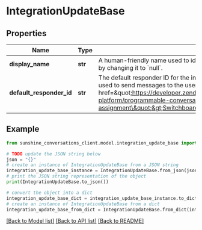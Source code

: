 # IntegrationUpdateBase


## Properties

Name | Type | Description | Notes
------------ | ------------- | ------------- | -------------
**display_name** | **str** | A human-friendly name used to identify the integration. &#x60;displayName&#x60; can be unset by changing it to &#x60;null&#x60;. | [optional] 
**default_responder_id** | **str** | The default responder ID for the integration. This is the ID of the responder that will be used to send messages to the user. For more information, refer to the &lt;a href&#x3D;\&quot;https://developer.zendesk.com/documentation/conversations/messaging-platform/programmable-conversations/switchboard/#default-integration-assignment\&quot;&gt;Switchboard guide&lt;/a&gt;.  | [optional] 

## Example

```python
from sunshine_conversations_client.model.integration_update_base import IntegrationUpdateBase

# TODO update the JSON string below
json = "{}"
# create an instance of IntegrationUpdateBase from a JSON string
integration_update_base_instance = IntegrationUpdateBase.from_json(json)
# print the JSON string representation of the object
print(IntegrationUpdateBase.to_json())

# convert the object into a dict
integration_update_base_dict = integration_update_base_instance.to_dict()
# create an instance of IntegrationUpdateBase from a dict
integration_update_base_from_dict = IntegrationUpdateBase.from_dict(integration_update_base_dict)
```
[[Back to Model list]](../README.md#documentation-for-models) [[Back to API list]](../README.md#documentation-for-api-endpoints) [[Back to README]](../README.md)


